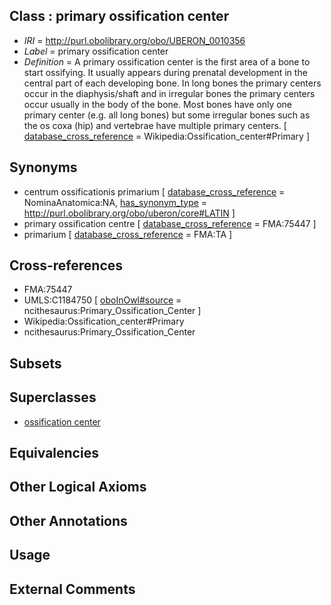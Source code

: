 
## Class : primary ossification center

 * *IRI* = http://purl.obolibrary.org/obo/UBERON_0010356
 * *Label* = primary ossification center
 * *Definition* = A primary ossification center is the first area of a bone to start ossifying. It usually appears during prenatal development in the central part of each developing bone. In long bones the primary centers occur in the diaphysis/shaft and in irregular bones the primary centers occur usually in the body of the bone. Most bones have only one primary center (e.g. all long bones) but some irregular bones such as the os coxa (hip) and vertebrae have multiple primary centers. [ [database_cross_reference](../../ef/oboInOwl#hasDbXref.md) = Wikipedia:Ossification_center#Primary ]

## Synonyms

 * centrum ossificationis primarium [ [database_cross_reference](../../ef/oboInOwl#hasDbXref.md) = NominaAnatomica:NA, [has_synonym_type](../../pe/oboInOwl#hasSynonymType.md) = http://purl.obolibrary.org/obo/uberon/core#LATIN ]
 * primary ossification centre [ [database_cross_reference](../../ef/oboInOwl#hasDbXref.md) = FMA:75447 ]
 * primarium [ [database_cross_reference](../../ef/oboInOwl#hasDbXref.md) = FMA:TA ]

## Cross-references

 * FMA:75447
 * UMLS:C1184750 [ [oboInOwl#source](../../ce/oboInOwl#source.md) = ncithesaurus:Primary_Ossification_Center ]
 * Wikipedia:Ossification_center#Primary
 * ncithesaurus:Primary_Ossification_Center

## Subsets


## Superclasses

 * [ossification center](../../UBERON/55/UBERON_0010355.md)

## Equivalencies


## Other Logical Axioms


## Other Annotations


## Usage


## External Comments

